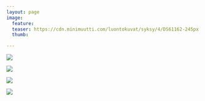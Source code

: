 ```yaml
---
layout: page
image:
  feature:
  teaser: https://cdn.minimuutti.com/luontokuvat/syksy/4/DS61162-245px.jpg
  thumb:

---
```


![](https://cdn.minimuutti.com/luontokuvat/syksy/4/DS61172-800px.jpg)

![](https://cdn.minimuutti.com/luontokuvat/syksy/4/DS61164-800px.jpg)

![](https://cdn.minimuutti.com/luontokuvat/syksy/4/DS61166-800px.jpg)

![](https://cdn.minimuutti.com/luontokuvat/syksy/4/DS61162-800px.jpg)
